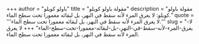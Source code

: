 +++
author = "باولو كويلو"
title = "مقولة باولو كويلو"
description = "مقولة باولو كويلو: لا يغرق المرء لأنه سقط في النهر، بل لبقائه مغمورا تحت سطح الماء."
quote = '''لا يغرق المرء لأنه سقط في النهر، بل لبقائه مغمورا تحت سطح الماء.'''
slug = "لا-يغرق-المرء-لأنه-سقط-في-النهر،-بل-لبقائه-مغمورا-تحت-سطح-الماء"
+++
لا يغرق المرء لأنه سقط في النهر، بل لبقائه مغمورا تحت سطح الماء.
